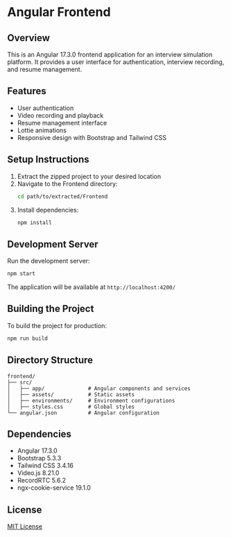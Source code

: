 # Angular Frontend

## Overview
This is an Angular 17.3.0 frontend application for an interview simulation platform. It provides a user interface for authentication, interview recording, and resume management.

## Features
- User authentication
- Video recording and playback
- Resume management interface
- Lottie animations
- Responsive design with Bootstrap and Tailwind CSS

## Setup Instructions
1. Extract the zipped project to your desired location
2. Navigate to the Frontend directory:
   ```bash
   cd path/to/extracted/Frontend
   ```
3. Install dependencies:
   ```bash
   npm install
   ```

## Development Server
Run the development server:
```bash
npm start
```
The application will be available at `http://localhost:4200/`

## Building the Project
To build the project for production:
```bash
npm run build
```

## Directory Structure
```
frontend/
├── src/
│   ├── app/              # Angular components and services
│   ├── assets/           # Static assets
│   ├── environments/     # Environment configurations
│   ├── styles.css        # Global styles
└── angular.json          # Angular configuration
```

## Dependencies
- Angular 17.3.0
- Bootstrap 5.3.3
- Tailwind CSS 3.4.16
- Video.js 8.21.0
- RecordRTC 5.6.2
- ngx-cookie-service 19.1.0

## License
[MIT License](LICENSE)
